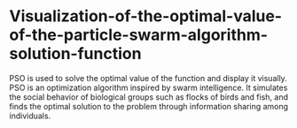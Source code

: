 # Visualization-of-the-optimal-value-of-the-particle-swarm-algorithm-solution-function
PSO is used to solve the optimal value of the function and display it visually. PSO is an optimization algorithm inspired by swarm intelligence. It simulates the social behavior of biological groups such as flocks of birds and fish, and finds the optimal solution to the problem through information sharing among individuals.
